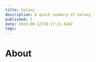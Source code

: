 ```yaml
---
title: Galaxy
description: A quick summary of Galaxy
published: 1
date: 2019-08-12T20:17:21.846Z
tags: 
---
```


# About